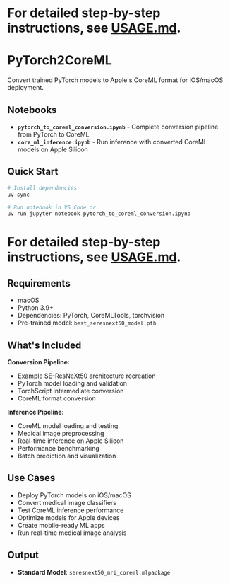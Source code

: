 # For detailed step-by-step instructions, see [USAGE.md](USAGE.md).
# PyTorch2CoreML

Convert trained PyTorch models to Apple's CoreML format for iOS/macOS deployment.

## Notebooks

- **`pytorch_to_coreml_conversion.ipynb`** - Complete conversion pipeline from PyTorch to CoreML
- **`core_ml_inference.ipynb`** - Run inference with converted CoreML models on Apple Silicon

## Quick Start

```bash
# Install dependencies
uv sync

# Run notebook in VS Code or
uv run jupyter notebook pytorch_to_coreml_conversion.ipynb
```
# For detailed step-by-step instructions, see [USAGE.md](USAGE.md).

## Requirements

- macOS 
- Python 3.9+
- Dependencies: PyTorch, CoreMLTools, torchvision
- Pre-trained model: `best_seresnext50_model.pth`

## What's Included

**Conversion Pipeline:**
- Example SE-ResNeXt50 architecture recreation
- PyTorch model loading and validation
- TorchScript intermediate conversion
- CoreML format conversion

**Inference Pipeline:**
- CoreML model loading and testing
- Medical image preprocessing
- Real-time inference on Apple Silicon
- Performance benchmarking
- Batch prediction and visualization

## Use Cases

- Deploy PyTorch models on iOS/macOS
- Convert medical image classifiers
- Test CoreML inference performance
- Optimize models for Apple devices
- Create mobile-ready ML apps
- Run real-time medical image analysis

## Output

- **Standard Model**: `seresnext50_mri_coreml.mlpackage`
